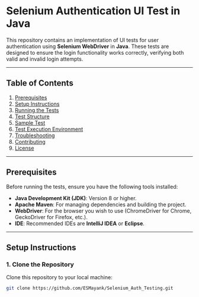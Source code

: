 # Selenium Authentication UI Test in Java

This repository contains an implementation of UI tests for user authentication using **Selenium WebDriver** in **Java**. These tests are designed to ensure the login functionality works correctly, verifying both valid and invalid login attempts.

---

## Table of Contents

1. [Prerequisites](#prerequisites)
2. [Setup Instructions](#setup-instructions)
3. [Running the Tests](#running-the-tests)
4. [Test Structure](#test-structure)
5. [Sample Test](#sample-test)
6. [Test Execution Environment](#test-execution-environment)
7. [Troubleshooting](#troubleshooting)
8. [Contributing](#contributing)
9. [License](#license)

---

## Prerequisites

Before running the tests, ensure you have the following tools installed:

- **Java Development Kit (JDK)**: Version 8 or higher.
- **Apache Maven**: For managing dependencies and building the project.
- **WebDriver**: For the browser you wish to use (ChromeDriver for Chrome, GeckoDriver for Firefox, etc.).
- **IDE**: Recommended IDEs are **IntelliJ IDEA** or **Eclipse**.

---

## Setup Instructions

### 1. Clone the Repository
Clone this repository to your local machine:
```bash
git clone https://github.com/ESMayank/Selenium_Auth_Testing.git
